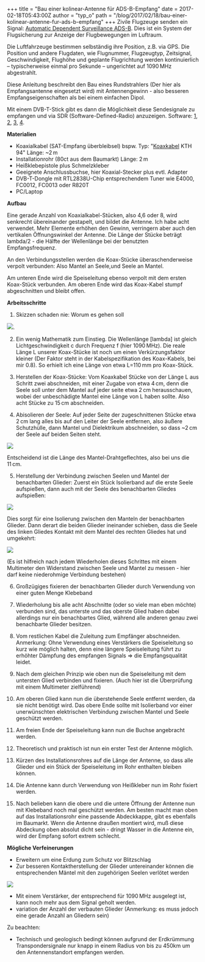+++
title = "Bau einer kolinear-Antenne für ADS-B-Empfang"
date = 2017-02-18T05:43:00Z
author = "typ_o"
path = "/blog/2017/02/18/bau-einer-kolinear-antenne-fur-ads-b-empfang"
+++
Zivile Flugzeuge senden ein Signal: [Automatic Dependent Surveillance
ADS-B](https://de.wikipedia.org/wiki/Automatic_Dependent_Surveillance).
Dies ist ein System der Flugsicherung zur Anzeige der Flugbewegungen im
Luftraum.

Die Luftfahrzeuge bestimmen selbständig ihre Position, z.B. via GPS. Die
Position und andere Flugdaten, wie Flugnummer, Flugzeugtyp, Zeitsignal,
Geschwindigkeit, Flughöhe und geplante Flugrichtung werden
kontinuierlich – typischerweise einmal pro Sekunde – ungerichtet auf
1090 MHz abgestrahlt.

Diese Anleitung beschreibt den Bau eines Rundstrahlers (Der hier als
Empfangsantenne eingesetzt wird) mit Antennengewinn - also besseren
Empfangseigenschaften als bei einem einfachen Dipol.

Mit einem DVB-T-Stick gibt es dann die Möglichkeit diese Sendesignale zu
empfangen und via SDR (Software-Defined-Radio) anzuzeigen. Software:
[1](https://osmocom.org/projects/sdr/wiki/rtl-sdr),
[2](https://github.com/steve-m/librtlsdr),
[3](https://github.com/MalcolmRobb/dump1090),
[4](https://aur.archlinux.org/packages/dump1090-git/).

**Materialien**

- Koaxialkabel (SAT-Empfang überbleibsel) bspw. Typ:
  \"[Koaxkabel](https://satco-europe.eu/de/Koaxkabel/Koaxkabel-KTH-94-100 m-EasyBox2)
  KTH 94\" Länge: \~2 m 
- Installationrohr (80ct aus dem Baumarkt) Länge: 2 m
- Heißklebepistole plus Schmelzkleber
- Geeignete Anschlussbuchse, hier Koaxial-Stecker plus evtl. Adapter
- DVB-T-Dongle mit RTL2838U-Chip entsprechendem Tuner wie E4000,
  FC0012, FC0013 oder R820T
- PC/Laptop

**Aufbau**

Eine gerade Anzahl von Koaxialkabel-Stücken, also 4,6 oder 8, wird
senkrecht übereinander gestapelt, und bildet die Antenne. Ich habe acht
verwendet. Mehr Elemente erhöhen den Gewinn, verringern aber auch den
vertikalen Öffnungswinkel der Antenne. Die Länge der Stücke beträgt
lambda/2 - die Hälfte der Wellenlänge bei der benutzten
Empfangsfrequenz.

An den Verbindungsstellen werden die Koax-Stücke überaschenderweise
verpolt verbunden: Also Mantel an Seele,und Seele an Mantel.

Am unteren Ende wird die Speiseleitung ebenso verpolt mit dem ersten
Koax-Stück verbunden. Am oberen Ende wird das Koax-Kabel stumpf
abgeschnitten und bleibt offen.

**Arbeitsschritte**

1) Skizzen schaden nie: Worum es gehen soll

[![](/media/antennen_schema.serendipityThumb.png)](/media/antennen_schema.png).

2) Ein wenig Mathematik zum Einstieg. Die Wellenlänge \[lambda\] ist
gleich Lichtgeschwindigkeit c durch Frequenz f (hier 1090 MHz). Die reale
Länge L unserer Koax-Stücke ist noch um einen Verkürzungsfaktor kleiner
(Der Faktor steht in der Kabelspezifikation des Koax-Kabels, bei mir
0.8). So erhielt ich eine Länge von etwa L=110 mm pro Koax-Stück.

3) Herstellen der Koax-Stücke: Vom Koaxkabel Stücke von der Länge L aus
Schritt zwei abschneiden, mit einer Zugabe von etwa 4 cm, denn die Seele
soll unter dem Mantel auf jeder seite etwa 2 cm herausschauen, wobei der
unbeschädigte Mantel eine Länge von L haben sollte. Also acht Stücke zu
15 cm abschneiden.

4) Abisolieren der Seele: Auf jeder Seite der zugeschnittenen Stücke
etwa 2 cm lang alles bis auf den Leiter der Seele entfernen, also äußere
Schutzhülle, dann Mantel und Dielektrikum abschneiden, so dass \~2 cm der
Seele auf beiden Seiten steht.

[![](/media/antennen_vermessung.serendipityThumb.png)](/media/antennen_vermessung.png)

Entscheidend ist die Länge des Mantel-Drahtgeflechtes, also bei uns die
11 cm.

5) Herstellung der Verbindung zwischen Seelen und Mantel der
benachbarten Glieder: Zuerst ein Stück Isolierband auf die erste Seele
aufspießen, dann auch mit der Seele des benachbarten Gliedes
aufspießen:

[![](/media/antennen_spiess_2.serendipityThumb.png)](/media/antennen_spiess_2.png)

Dies sorgt für eine Isolierung zwischen den Manteln der benachbarten
Glieder. Dann derart die beiden Glieder ineinander schieben, dass die
Seele des linken Gliedes Kontakt mit dem Mantel des rechten Gliedes hat
und umgekehrt:

[![](/media/antennen_mantel_2.serendipityThumb.png)](/media/antennen_mantel_2.png)

(Es ist hilfreich nach jedem Wiederholen dieses Schrittes mit einem
Multimeter den Widerstand zwischen Seele und Mantel zu messen - hier
darf keine niederohmige Verbindung bestehen)

6) Großzügiges fixieren der benachbarten Glieder durch Verwendung von
einer guten Menge Klebeband

7) Wiederholung bis alle acht Abschnitte (oder so viele man eben möchte)
verbunden sind, das unterste und das oberste Glied haben dabei
allerdings nur ein benachbartes Glied, während alle anderen genau zwei
benachbarte Glieder besitzen.

8) Vom restlichen Kabel die Zuleitung zum Empfänger abschneiden.
Anmerkung: Ohne Verwendung eines Verstärkers die Speiseleitung so kurz
wie möglich halten, denn eine längere Speiseleitung führt zu erhöhter
Dämpfung des empfangen Signals => die Empfangsqualität leidet.

9) Nach dem gleichen Prinzip wie oben nun die Speiseleitung mit dem
untersten Glied verbinden und fixieren. (Auch hier ist die Überprüfung
mit einem Multimeter zielführend)

10) Am oberen Glied kann nun die überstehende Seele entfernt werden, da
sie nicht benötigt wird. Das obere Ende sollte mit Isolierband vor einer
unerwünschten elektrischen Verbindung zwischen Mantel und Seele
geschützt werden.

11) Am freien Ende der Speiseleitung kann nun die Buchse angebracht
werden.

12) Theoretisch und praktisch ist nun ein erster Test der Antenne
möglich.

13) Kürzen des Installationsrohres auf die Länge der Antenne, so dass
alle Glieder und ein Stück der Speiseleitung im Rohr enthalten bleiben
können.

14) Die Antenne kann durch Verwendung von Heißkleber nun im Rohr fixiert
werden.

15) Nach belieben kann die obere und die untere Öffnung der Antenne nun
mit Klebeband noch mal geschützt werden. Am besten macht man oben auf
das Installationsrohr eine passende Abdeckkappe, gibt es ebenfalls im
Baumarkt. Wenn die Antenne draußen montiert wird, muß diese Abdeckung
oben absolut dicht sein - dringt Wasser in die Antenne ein, wird der
Empfang sofort extrem schlecht.

**Mögliche Verfeinerungen**

- Erweitern um eine Erdung zum Schutz vor Blitzschlag
- Zur besseren Kontaktherstellung der Glieder untereinander können die
entsprechenden Mäntel mit den zugehörigen Seelen verlötet werden

[![](/media/3782.serendipityThumb.jpg)](/media/3782.jpg)

- Mit einem Verstärker, der entsprechend für 1090 MHz ausgelegt ist, kann
noch mehr aus dem Signal geholt werden.
- variation der Anzahl der verbauten Glieder (Anmerkung: es muss jedoch
eine gerade Anzahl an Gliedern sein)

Zu beachten:

- Technisch und geologisch bedingt können aufgrund der Erdkrümmung
Transpondersignale nur knapp in einem Radius von bis zu 450km um den
Antennenstandort empfangen werden.
